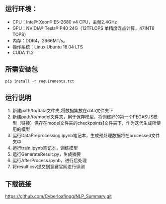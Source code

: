 ## 运行环境：
   - CPU：Intel® Xeon® E5-2680 v4 CPU，主频2.4GHz
   - GPU：NVIDIA® Tesla® P40 24G（12TFLOPS 单精度浮点计算，47INT8 TOPS）
   - 内存：DDR4，2666MT/s。
   - 操作系统：Linux Ubuntu 18.04 LTS
   - CUDA 11.2
## 所需安装包
```angular2html
pip install -r requirements.txt
```
## 运行说明
1. 新建path/to/data文件夹,将数据集放在data文件夹下
2. 新建path/to/model文件夹，用于保存模型，将训练好的第一个PEGASUS模型（链接）保存在model文件夹的checkpoints1文件夹下，作为迭代生成所使用的模型
3. 运行DataPreprocessing.ipynb笔记本，生成预处理数据将在processed文件夹中
4. 运行train.ipynb笔记本，训练模型
5. 运行GenerateResult.py，生成摘要
6. 运行AfterProcess.ipynb，进行后处理
7. 将result.csv提交到竞赛官网进行评测

## 下载链接
https://github.com/Cyberloafingg/NLP_Summary.git

